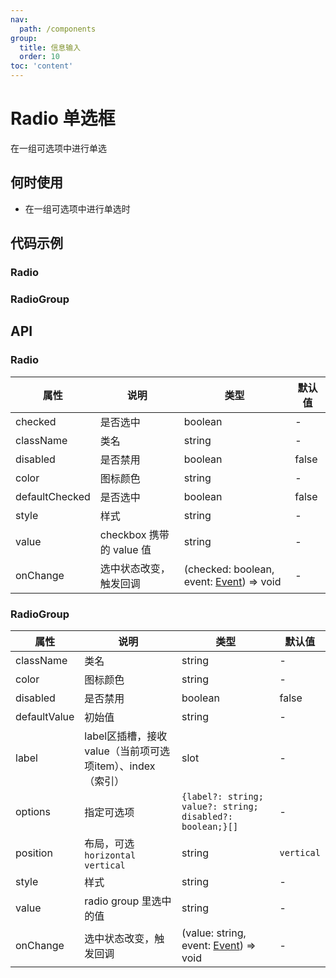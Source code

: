```yaml
---
nav:
  path: /components
group:
  title: 信息输入
  order: 10
toc: 'content'
---
```


# Radio 单选框
在一组可选项中进行单选
## 何时使用
- 在一组可选项中进行单选时


## 代码示例
### Radio
<code src='pages/Radio/index'></code>

### RadioGroup
<code src='pages/RadioGroup/index'></code>

## API

### Radio
| 属性 | 说明 | 类型 | 默认值 |
| -----|-----|-----|-----|
| checked | 是否选中 | boolean | - |
| className | 类名| string | - |
| disabled | 是否禁用  | boolean | false | 
| color | 图标颜色 | string | - |
| defaultChecked | 是否选中 | boolean | false |
| style | 样式| string | - |
| value | checkbox 携带的 value 值 | string | - |
| onChange | 选中状态改变，触发回调 | (checked: boolean, event:  [Event](https://opendocs.alipay.com/mini/framework/event-object)) => void | - |


### RadioGroup

| 属性 | 说明 | 类型 | 默认值 |
| -----|-----|-----|-----|
| className | 类名| string | - |
| color | 图标颜色 | string | - |
| disabled | 是否禁用  | boolean | false |
| defaultValue | 初始值  | string | - |
| label | label区插槽，接收value（当前项可选项item）、index（索引） | slot | - | 
| options | 指定可选项 | `{label?: string; value?: string; disabled?: boolean;}[]` | - |
| position | 布局，可选`horizontal` `vertical` | string | `vertical` |
| style | 样式 | string | - |
| value | radio group 里选中的值 | string | - |
| onChange | 选中状态改变，触发回调 | (value: string, event:  [Event](https://opendocs.alipay.com/mini/framework/event-object)) => void | - |
